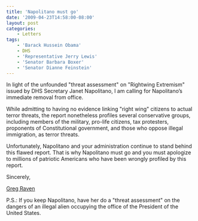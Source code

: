 ```yaml
---
title: 'Napolitano must go'
date: '2009-04-23T14:58:00-08:00'
layout: post
categories:
    - Letters
tags:
    - 'Barack Hussein Obama'
    - DHS
    - 'Representative Jerry Lewis'
    - 'Senator Barbara Boxer'
    - 'Senator Dianne Feinstein'
---
```


In light of the unfounded "threat assessment" on "Rightwing Extremism" issued by DHS Secretary Janet Napolitano, I am calling for Napolitano’s immediate removal from office.

While admitting to having no evidence linking "right wing" citizens to actual terror threats, the report nonetheless profiles several conservative groups, including members of the military, pro-life citizens, tax protesters, proponents of Constitutional government, and those who oppose illegal immigration, as terror threats.

Unfortunately, Napolitano and your administration continue to stand behind this flawed report. That is why Napolitano must go and you must apologize to millions of patriotic Americans who have been wrongly profiled by this report.

Sincerely,

[Greg Raven](https://www.gregraven.org/)

P.S.: If you keep Napolitano, have her do a "threat assessment" on the dangers of an illegal alien occupying the office of the President of the United States.